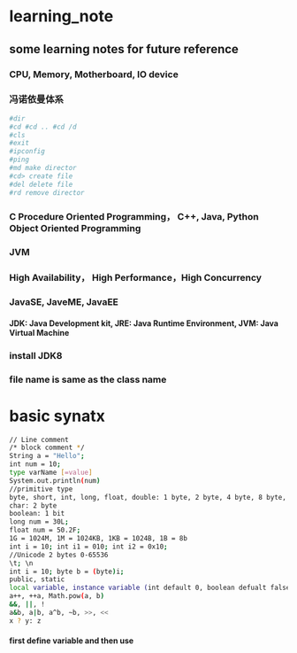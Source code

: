 # learning_note
## some learning notes for future reference
### CPU, Memory, Motherboard, IO device
### 冯诺依曼体系
```bash
#dir
#cd #cd .. #cd /d
#cls
#exit
#ipconfig
#ping
#md make director
#cd> create file
#del delete file
#rd remove director
```
### C Procedure Oriented Programming， C++, Java, Python Object Oriented Programming
### JVM
### High Availability， High Performance，High Concurrency
### JavaSE, JaveME, JavaEE
#### JDK: Java Development kit, JRE: Java Runtime Environment, JVM: Java Virtual Machine
### install JDK8
### file name is same as the class name
# basic synatx
``` bash
// Line comment
/* block comment */
String a = "Hello";
int num = 10;
type varName [=value]
System.out.println(num)
//primitive type
byte, short, int, long, float, double: 1 byte, 2 byte, 4 byte, 8 byte, 4 byte, 8 byte
char: 2 byte
boolean: 1 bit
long num = 30L;
float num = 50.2F;
1G = 1024M, 1M = 1024KB, 1KB = 1024B, 1B = 8b
int i = 10; int i1 = 010; int i2 = 0x10;
//Unicode 2 bytes 0-65536
\t; \n
int i = 10; byte b = (byte)i;
public, static
local variable, instance variable (int default 0, boolean defualt false, string default null), class variable(static), constant(final VARNAME=value;)
a++, ++a, Math.pow(a, b)
&&, ||, !
a&b, a|b, a^b, ~b, >>, <<
x ? y: z
```
#### first define variable and then use

